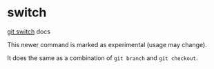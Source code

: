 # switch

[git switch](https://git-scm.com/docs/git-switch/) docs

This newer command is marked as experimental (usage may change).

It does the same as a combination of `git branch` and `git checkout`.
